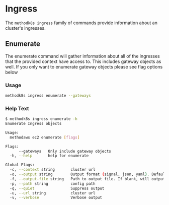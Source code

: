 # Ingress

The `methodk8s ingress` family of commands provide information about an cluster's ingresses.

## Enumerate

The enumerate command will gather information about all of the ingresses that the provided context have access to. This includes gateway objects as well. If you only want to enumerate gateway objects please see flag options below

### Usage

```bash
methodk8s ingress enumerate --gateways
```

### Help Text

```bash
$ methodk8s ingress enumerate -h
Enumerate Ingress objects

Usage:
  methodaws ec2 enumerate [flags]

Flags:
      --gateways   Only include gateway objects
  -h, --help       help for enumerate

Global Flags:
  -c, --context string       cluster url
  -o, --output string        Output format (signal, json, yaml). Default value is signal (default "signal")
  -f, --output-file string   Path to output file. If blank, will output to STDOUT
  -p, --path string          config path
  -q, --quiet                Suppress output
  -u, --url string           cluster url
  -v, --verbose              Verbose output
```
